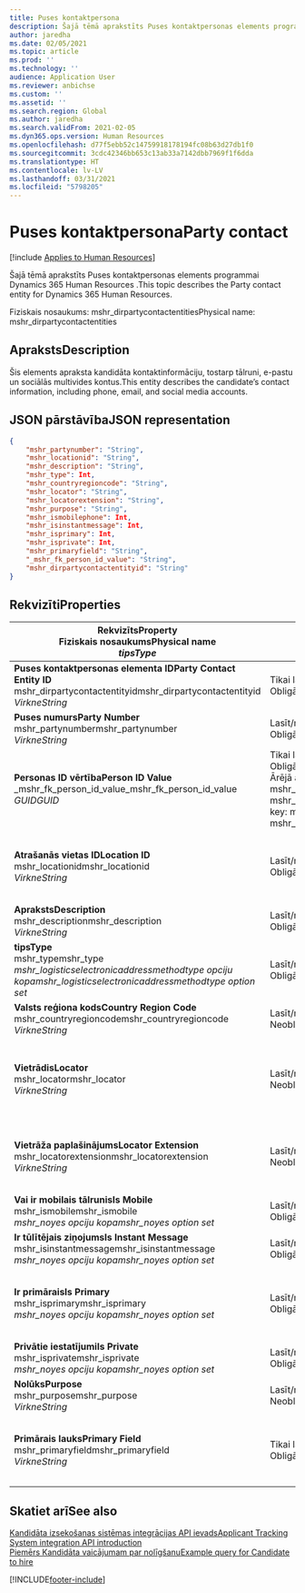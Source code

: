 ```yaml
---
title: Puses kontaktpersona
description: Šajā tēmā aprakstīts Puses kontaktpersonas elements programmai Dynamics 365 Human Resources .
author: jaredha
ms.date: 02/05/2021
ms.topic: article
ms.prod: ''
ms.technology: ''
audience: Application User
ms.reviewer: anbichse
ms.custom: ''
ms.assetid: ''
ms.search.region: Global
ms.author: jaredha
ms.search.validFrom: 2021-02-05
ms.dyn365.ops.version: Human Resources
ms.openlocfilehash: d77f5ebb52c14759918178194fc08b63d27db1f0
ms.sourcegitcommit: 3cdc42346bb653c13ab33a7142dbb7969f1f6dda
ms.translationtype: HT
ms.contentlocale: lv-LV
ms.lasthandoff: 03/31/2021
ms.locfileid: "5798205"
---
```

# <a name="party-contact"></a><span data-ttu-id="bc158-103">Puses kontaktpersona</span><span class="sxs-lookup"><span data-stu-id="bc158-103">Party contact</span></span>

[!include [Applies to Human Resources](../includes/applies-to-hr.md)]

<span data-ttu-id="bc158-104">Šajā tēmā aprakstīts Puses kontaktpersonas elements programmai Dynamics 365 Human Resources .</span><span class="sxs-lookup"><span data-stu-id="bc158-104">This topic describes the Party contact entity for Dynamics 365 Human Resources.</span></span>

<span data-ttu-id="bc158-105">Fiziskais nosaukums: mshr_dirpartycontactentities</span><span class="sxs-lookup"><span data-stu-id="bc158-105">Physical name: mshr_dirpartycontactentities</span></span>

## <a name="description"></a><span data-ttu-id="bc158-106">Apraksts</span><span class="sxs-lookup"><span data-stu-id="bc158-106">Description</span></span>

<span data-ttu-id="bc158-107">Šis elements apraksta kandidāta kontaktinformāciju, tostarp tālruni, e-pastu un sociālās multivides kontus.</span><span class="sxs-lookup"><span data-stu-id="bc158-107">This entity describes the candidate’s contact information, including phone, email, and social media accounts.</span></span>

## <a name="json-representation"></a><span data-ttu-id="bc158-108">JSON pārstāvība</span><span class="sxs-lookup"><span data-stu-id="bc158-108">JSON representation</span></span>

```json
{
    "mshr_partynumber": "String",
    "mshr_locationid": "String",
    "mshr_description": "String",
    "mshr_type": Int,
    "mshr_countryregioncode": "String",
    "mshr_locator": "String",
    "mshr_locatorextension": "String",
    "mshr_purpose": "String",
    "mshr_ismobilephone": Int,
    "mshr_isinstantmessage": Int,
    "mshr_isprimary": Int,
    "mshr_isprivate": Int,
    "mshr_primaryfield": "String",
    "_mshr_fk_person_id_value": "String",
    "mshr_dirpartycontactentityid": "String"
}
```

## <a name="properties"></a><span data-ttu-id="bc158-109">Rekvizīti</span><span class="sxs-lookup"><span data-stu-id="bc158-109">Properties</span></span>

| <span data-ttu-id="bc158-110">Rekvizīts</span><span class="sxs-lookup"><span data-stu-id="bc158-110">Property</span></span><br><span data-ttu-id="bc158-111">**Fiziskais nosaukums**</span><span class="sxs-lookup"><span data-stu-id="bc158-111">**Physical name**</span></span><br><span data-ttu-id="bc158-112">**_tips_**</span><span class="sxs-lookup"><span data-stu-id="bc158-112">**_Type_**</span></span> | <span data-ttu-id="bc158-113">Izmantot</span><span class="sxs-lookup"><span data-stu-id="bc158-113">Use</span></span> | <span data-ttu-id="bc158-114">Apraksts</span><span class="sxs-lookup"><span data-stu-id="bc158-114">Description</span></span> |
| --- | --- | --- |
| <span data-ttu-id="bc158-115">**Puses kontaktpersonas elementa ID**</span><span class="sxs-lookup"><span data-stu-id="bc158-115">**Party Contact Entity ID**</span></span><br><span data-ttu-id="bc158-116">mshr_dirpartycontactentityid</span><span class="sxs-lookup"><span data-stu-id="bc158-116">mshr_dirpartycontactentityid</span></span><br><span data-ttu-id="bc158-117">*Virkne*</span><span class="sxs-lookup"><span data-stu-id="bc158-117">*String*</span></span> | <span data-ttu-id="bc158-118">Tikai lasāms</span><span class="sxs-lookup"><span data-stu-id="bc158-118">Read-only</span></span><br><span data-ttu-id="bc158-119">Obligāts</span><span class="sxs-lookup"><span data-stu-id="bc158-119">Required</span></span> | <span data-ttu-id="bc158-120">Sistēmas ģenerēts unikāls identifikators elementa ierakstam.</span><span class="sxs-lookup"><span data-stu-id="bc158-120">System-generated unique identifier for the entity record.</span></span> |
| <span data-ttu-id="bc158-121">**Puses numurs**</span><span class="sxs-lookup"><span data-stu-id="bc158-121">**Party Number**</span></span><br><span data-ttu-id="bc158-122">mshr_partynumber</span><span class="sxs-lookup"><span data-stu-id="bc158-122">mshr_partynumber</span></span><br><span data-ttu-id="bc158-123">*Virkne*</span><span class="sxs-lookup"><span data-stu-id="bc158-123">*String*</span></span> | <span data-ttu-id="bc158-124">Lasīt/rakstīt</span><span class="sxs-lookup"><span data-stu-id="bc158-124">Read/write</span></span><br><span data-ttu-id="bc158-125">Obligāts</span><span class="sxs-lookup"><span data-stu-id="bc158-125">Required</span></span> | <span data-ttu-id="bc158-126">Saistītās puses (personas) ieraksta ID.</span><span class="sxs-lookup"><span data-stu-id="bc158-126">The ID of the associated party (person) record.</span></span> |
| <span data-ttu-id="bc158-127">**Personas ID vērtība**</span><span class="sxs-lookup"><span data-stu-id="bc158-127">**Person ID Value**</span></span><br><span data-ttu-id="bc158-128">_mshr_fk_person_id_value</span><span class="sxs-lookup"><span data-stu-id="bc158-128">_mshr_fk_person_id_value</span></span><br><span data-ttu-id="bc158-129">*GUID*</span><span class="sxs-lookup"><span data-stu-id="bc158-129">*GUID*</span></span> | <span data-ttu-id="bc158-130">Tikai lasāms</span><span class="sxs-lookup"><span data-stu-id="bc158-130">Read-only</span></span><br><span data-ttu-id="bc158-131">Obligāts</span><span class="sxs-lookup"><span data-stu-id="bc158-131">Required</span></span><br><span data-ttu-id="bc158-132">Ārējā atslēga: mshr_dirpersonentity mshr_dirpersonentityid</span><span class="sxs-lookup"><span data-stu-id="bc158-132">Foreign key: mshr_dirpersonentityid of mshr_dirpersonentity</span></span> | <span data-ttu-id="bc158-133">Sistēmas ģenerēts puses (personas) elementa ieraksta identifikators.</span><span class="sxs-lookup"><span data-stu-id="bc158-133">The system-generated identifier of the party (person) entity record.</span></span> |
| <span data-ttu-id="bc158-134">**Atrašanās vietas ID**</span><span class="sxs-lookup"><span data-stu-id="bc158-134">**Location ID**</span></span><br><span data-ttu-id="bc158-135">mshr_locationid</span><span class="sxs-lookup"><span data-stu-id="bc158-135">mshr_locationid</span></span><br><span data-ttu-id="bc158-136">*Virkne*</span><span class="sxs-lookup"><span data-stu-id="bc158-136">*String*</span></span> | <span data-ttu-id="bc158-137">Lasīt/rakstīt</span><span class="sxs-lookup"><span data-stu-id="bc158-137">Read/write</span></span><br><span data-ttu-id="bc158-138">Obligāts</span><span class="sxs-lookup"><span data-stu-id="bc158-138">Required</span></span> | <span data-ttu-id="bc158-139">Adreses ieraksta atrašanās vietas ID.</span><span class="sxs-lookup"><span data-stu-id="bc158-139">The location ID of the address record.</span></span> <span data-ttu-id="bc158-140">Iestatīt mshr_logisticspostaladdresslocationcdsentity elementā.</span><span class="sxs-lookup"><span data-stu-id="bc158-140">Set up in mshr_logisticspostaladdresslocationcdsentity entity.</span></span> |
| <span data-ttu-id="bc158-141">**Apraksts**</span><span class="sxs-lookup"><span data-stu-id="bc158-141">**Description**</span></span><br><span data-ttu-id="bc158-142">mshr_description</span><span class="sxs-lookup"><span data-stu-id="bc158-142">mshr_description</span></span><br><span data-ttu-id="bc158-143">*Virkne*</span><span class="sxs-lookup"><span data-stu-id="bc158-143">*String*</span></span> | <span data-ttu-id="bc158-144">Lasīt/rakstīt</span><span class="sxs-lookup"><span data-stu-id="bc158-144">Read/write</span></span><br><span data-ttu-id="bc158-145">Obligāts</span><span class="sxs-lookup"><span data-stu-id="bc158-145">Required</span></span> | <span data-ttu-id="bc158-146">Detalizēts kontaktinformācijas apraksts.</span><span class="sxs-lookup"><span data-stu-id="bc158-146">The description of the contact details.</span></span> |
| <span data-ttu-id="bc158-147">**tips**</span><span class="sxs-lookup"><span data-stu-id="bc158-147">**Type**</span></span><br><span data-ttu-id="bc158-148">mshr_type</span><span class="sxs-lookup"><span data-stu-id="bc158-148">mshr_type</span></span><br><span data-ttu-id="bc158-149">*mshr_logisticselectronicaddressmethodtype opciju kopa*</span><span class="sxs-lookup"><span data-stu-id="bc158-149">*mshr_logisticselectronicaddressmethodtype option set*</span></span> | <span data-ttu-id="bc158-150">Lasīt/rakstīt</span><span class="sxs-lookup"><span data-stu-id="bc158-150">Read/write</span></span><br><span data-ttu-id="bc158-151">Obligāts</span><span class="sxs-lookup"><span data-stu-id="bc158-151">Required</span></span> | <span data-ttu-id="bc158-152">Kontaktpersonas informācijas veids.</span><span class="sxs-lookup"><span data-stu-id="bc158-152">The contact detail type.</span></span> |
| <span data-ttu-id="bc158-153">**Valsts reģiona kods**</span><span class="sxs-lookup"><span data-stu-id="bc158-153">**Country Region Code**</span></span><br><span data-ttu-id="bc158-154">mshr_countryregioncode</span><span class="sxs-lookup"><span data-stu-id="bc158-154">mshr_countryregioncode</span></span><br><span data-ttu-id="bc158-155">*Virkne*</span><span class="sxs-lookup"><span data-stu-id="bc158-155">*String*</span></span> | <span data-ttu-id="bc158-156">Lasīt/rakstīt</span><span class="sxs-lookup"><span data-stu-id="bc158-156">Read/write</span></span><br><span data-ttu-id="bc158-157">Neobligāti</span><span class="sxs-lookup"><span data-stu-id="bc158-157">Optional</span></span> | <span data-ttu-id="bc158-158">Adreses valsts vai reģions.</span><span class="sxs-lookup"><span data-stu-id="bc158-158">The country or region of the address.</span></span> |
| <span data-ttu-id="bc158-159">**Vietrādis**</span><span class="sxs-lookup"><span data-stu-id="bc158-159">**Locator**</span></span><br><span data-ttu-id="bc158-160">mshr_locator</span><span class="sxs-lookup"><span data-stu-id="bc158-160">mshr_locator</span></span><br><span data-ttu-id="bc158-161">*Virkne*</span><span class="sxs-lookup"><span data-stu-id="bc158-161">*String*</span></span> | <span data-ttu-id="bc158-162">Lasīt/rakstīt</span><span class="sxs-lookup"><span data-stu-id="bc158-162">Read/write</span></span><br><span data-ttu-id="bc158-163">Neobligāti</span><span class="sxs-lookup"><span data-stu-id="bc158-163">Optional</span></span> | <span data-ttu-id="bc158-164">Detalizēta informācija par kontaktpersonu.</span><span class="sxs-lookup"><span data-stu-id="bc158-164">The contact details.</span></span> <span data-ttu-id="bc158-165">Piemēram, ja veids ir **E-pasta adrese**, tad šajā laukā ir kandidāta e-pasta adrese.</span><span class="sxs-lookup"><span data-stu-id="bc158-165">For example, if the type is **Email address**, then this field contains the candidate’s email address.</span></span> |
| <span data-ttu-id="bc158-166">**Vietrāža paplašinājums**</span><span class="sxs-lookup"><span data-stu-id="bc158-166">**Locator Extension**</span></span><br><span data-ttu-id="bc158-167">mshr_locatorextension</span><span class="sxs-lookup"><span data-stu-id="bc158-167">mshr_locatorextension</span></span><br><span data-ttu-id="bc158-168">*Virkne*</span><span class="sxs-lookup"><span data-stu-id="bc158-168">*String*</span></span> | <span data-ttu-id="bc158-169">Lasīt/rakstīt</span><span class="sxs-lookup"><span data-stu-id="bc158-169">Read/write</span></span><br><span data-ttu-id="bc158-170">Neobligāti</span><span class="sxs-lookup"><span data-stu-id="bc158-170">Optional</span></span> | <span data-ttu-id="bc158-171">Vietrāža paplašinājums.</span><span class="sxs-lookup"><span data-stu-id="bc158-171">The locator extension.</span></span> <span data-ttu-id="bc158-172">Piemēram, ja veids ir **Tālrunis**, tad šajā rekvizītā būtu jāietver tālruņa numura paplašinājums.</span><span class="sxs-lookup"><span data-stu-id="bc158-172">For example, if the type is **Phone**, then this property would contain the phone number extension.</span></span> |
| <span data-ttu-id="bc158-173">**Vai ir mobilais tālrunis**</span><span class="sxs-lookup"><span data-stu-id="bc158-173">**Is Mobile**</span></span><br><span data-ttu-id="bc158-174">mshr_ismobile</span><span class="sxs-lookup"><span data-stu-id="bc158-174">mshr_ismobile</span></span><br><span data-ttu-id="bc158-175">*mshr_noyes opciju kopa*</span><span class="sxs-lookup"><span data-stu-id="bc158-175">*mshr_noyes option set*</span></span> | <span data-ttu-id="bc158-176">Lasīt/rakstīt</span><span class="sxs-lookup"><span data-stu-id="bc158-176">Read/write</span></span><br><span data-ttu-id="bc158-177">Obligāts</span><span class="sxs-lookup"><span data-stu-id="bc158-177">Required</span></span> | <span data-ttu-id="bc158-178">Norāda, vai tas ir mobilā tālruņa numurs.</span><span class="sxs-lookup"><span data-stu-id="bc158-178">Specifies whether the phone is a mobile number.</span></span> |
| <span data-ttu-id="bc158-179">**Ir tūlītējais ziņojums**</span><span class="sxs-lookup"><span data-stu-id="bc158-179">**Is Instant Message**</span></span><br><span data-ttu-id="bc158-180">mshr_isinstantmessage</span><span class="sxs-lookup"><span data-stu-id="bc158-180">mshr_isinstantmessage</span></span><br><span data-ttu-id="bc158-181">*mshr_noyes opciju kopa*</span><span class="sxs-lookup"><span data-stu-id="bc158-181">*mshr_noyes option set*</span></span> | <span data-ttu-id="bc158-182">Lasīt/rakstīt</span><span class="sxs-lookup"><span data-stu-id="bc158-182">Read/write</span></span><br><span data-ttu-id="bc158-183">Obligāts</span><span class="sxs-lookup"><span data-stu-id="bc158-183">Required</span></span> | <span data-ttu-id="bc158-184">Norāda, vai tālrunis ir iespējots tūlītējai ziņojumapmaiņai.</span><span class="sxs-lookup"><span data-stu-id="bc158-184">Specifies whether the phone is enabled for instant messaging.</span></span> |
| <span data-ttu-id="bc158-185">**Ir primārais**</span><span class="sxs-lookup"><span data-stu-id="bc158-185">**Is Primary**</span></span><br><span data-ttu-id="bc158-186">mshr_isprimary</span><span class="sxs-lookup"><span data-stu-id="bc158-186">mshr_isprimary</span></span><br><span data-ttu-id="bc158-187">*mshr_noyes opciju kopa*</span><span class="sxs-lookup"><span data-stu-id="bc158-187">*mshr_noyes option set*</span></span> | <span data-ttu-id="bc158-188">Lasīt/rakstīt</span><span class="sxs-lookup"><span data-stu-id="bc158-188">Read/write</span></span><br><span data-ttu-id="bc158-189">Obligāts</span><span class="sxs-lookup"><span data-stu-id="bc158-189">Required</span></span> | <span data-ttu-id="bc158-190">Nosaka kontaktinformācijas veida primāro kontaktpersonu.</span><span class="sxs-lookup"><span data-stu-id="bc158-190">Determines the primary contact of the contact type.</span></span> <span data-ttu-id="bc158-191">Katram kontaktinformācijas veidam drīkst būt tikai viens primārais ieraksts.</span><span class="sxs-lookup"><span data-stu-id="bc158-191">There must be only one primary record per contact type.</span></span> |
| <span data-ttu-id="bc158-192">**Privātie iestatījumi**</span><span class="sxs-lookup"><span data-stu-id="bc158-192">**Is Private**</span></span><br><span data-ttu-id="bc158-193">mshr_isprivate</span><span class="sxs-lookup"><span data-stu-id="bc158-193">mshr_isprivate</span></span><br><span data-ttu-id="bc158-194">*mshr_noyes opciju kopa*</span><span class="sxs-lookup"><span data-stu-id="bc158-194">*mshr_noyes option set*</span></span> | <span data-ttu-id="bc158-195">Lasīt/rakstīt</span><span class="sxs-lookup"><span data-stu-id="bc158-195">Read/write</span></span><br><span data-ttu-id="bc158-196">Obligāts</span><span class="sxs-lookup"><span data-stu-id="bc158-196">Required</span></span> | <span data-ttu-id="bc158-197">Norāda, vai šī adrese ir fiziskas personas adrese.</span><span class="sxs-lookup"><span data-stu-id="bc158-197">Identifies whether this address is a private address for the person.</span></span> |
| <span data-ttu-id="bc158-198">**Nolūks**</span><span class="sxs-lookup"><span data-stu-id="bc158-198">**Purpose**</span></span><br><span data-ttu-id="bc158-199">mshr_purpose</span><span class="sxs-lookup"><span data-stu-id="bc158-199">mshr_purpose</span></span><br><span data-ttu-id="bc158-200">*Virkne*</span><span class="sxs-lookup"><span data-stu-id="bc158-200">*String*</span></span> | <span data-ttu-id="bc158-201">Lasīt/rakstīt</span><span class="sxs-lookup"><span data-stu-id="bc158-201">Read/write</span></span><br><span data-ttu-id="bc158-202">Neobligāti</span><span class="sxs-lookup"><span data-stu-id="bc158-202">Optional</span></span> | <span data-ttu-id="bc158-203">Detalizēts kontaktinformācijas mērķa/lomas apraksts.</span><span class="sxs-lookup"><span data-stu-id="bc158-203">The purpose/role of the contact details.</span></span> |
| <span data-ttu-id="bc158-204">**Primārais lauks**</span><span class="sxs-lookup"><span data-stu-id="bc158-204">**Primary Field**</span></span><br><span data-ttu-id="bc158-205">mshr_primaryfield</span><span class="sxs-lookup"><span data-stu-id="bc158-205">mshr_primaryfield</span></span><br><span data-ttu-id="bc158-206">*Virkne*</span><span class="sxs-lookup"><span data-stu-id="bc158-206">*String*</span></span> | <span data-ttu-id="bc158-207">Tikai lasāms</span><span class="sxs-lookup"><span data-stu-id="bc158-207">Read-only</span></span><br><span data-ttu-id="bc158-208">Obligāts</span><span class="sxs-lookup"><span data-stu-id="bc158-208">Required</span></span> | <span data-ttu-id="bc158-209">Lauks, kas tiek izmantots kā elementa ieraksta primārais identifikators.</span><span class="sxs-lookup"><span data-stu-id="bc158-209">Field used as a primary identifier of the entity record.</span></span> <span data-ttu-id="bc158-210">Puses numura, veida, apraksta un vietrāža kombinācija.</span><span class="sxs-lookup"><span data-stu-id="bc158-210">Combination of party number, type, description, and locator.</span></span> |

## <a name="see-also"></a><span data-ttu-id="bc158-211">Skatiet arī</span><span class="sxs-lookup"><span data-stu-id="bc158-211">See also</span></span>

[<span data-ttu-id="bc158-212">Kandidāta izsekošanas sistēmas integrācijas API ievads</span><span class="sxs-lookup"><span data-stu-id="bc158-212">Applicant Tracking System integration API introduction</span></span>](hr-admin-integration-ats-api-introduction.md)<br>
[<span data-ttu-id="bc158-213">Piemērs Kandidāta vaicājumam par nolīgšanu</span><span class="sxs-lookup"><span data-stu-id="bc158-213">Example query for Candidate to hire</span></span>](hr-admin-integration-ats-api-candidate-to-hire-example-query.md)



[!INCLUDE[footer-include](../includes/footer-banner.md)]